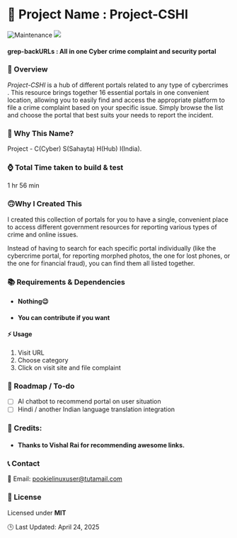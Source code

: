 
🚀 Project Name : Project-CSHI
===============

![Maintenance](https://img.shields.io/badge/Maintained%3F-yes-purple.svg)
<a href="https://github.com/gigachad80/grep-backURLs/issues"><img src="https://img.shields.io/badge/contributions-welcome-brightgreen.svg?style=flat"></a>

#### grep-backURLs : All in one Cyber crime complaint and security portal

### 📌 Overview


 *_Project-CSHI_* is a hub of different portals related to any type of cybercrimes . This resource brings together 16 essential portals in one convenient location, allowing you to easily find and access the appropriate platform to file a crime complaint based on your specific issue. Simply browse the list and choose the portal that best suits your needs to report the incident.

### 🤔 Why This Name?

Project - C(Cyber) S(Sahayta) H(Hub) I(India).


### ⌚ Total Time taken to build & test

 1 hr 56 min

### 🙃Why I Created This

 I created this collection of portals for you to have a single, convenient place to access different government resources for reporting various types of crime and online issues.

Instead of having to search for each specific portal individually (like the cybercrime portal, for reporting morphed photos, the one for lost phones, or the one for financial fraud), you can find them all listed together.

### 📚  Requirements & Dependencies

* #### Nothing😉
* #### You can contribute if you want 

#### ⚡ Usage

 1. Visit URL
 2. Choose category
 3. Click on visit site and file complaint


### 📝 Roadmap / To-do 

- [ ] AI chatbot to recommend portal on user situation
- [ ] Hindi / another Indian language translation integration 

### 💓 Credits:


 * #### Thanks to Vishal Rai for recommending awesome links.

### 📞 Contact

 📧 Email: pookielinuxuser@tutamail.com


### 📄 License

Licensed under **MIT**

🕒 Last Updated: April 24, 2025 
